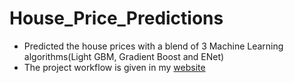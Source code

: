 # House_Price_Predictions

* Predicted the house prices with a blend of 3 Machine Learning algorithms(Light GBM, Gradient Boost and ENet)
* The project workflow is given in my [website](http://sravanroy.com/house_prediction.html)
